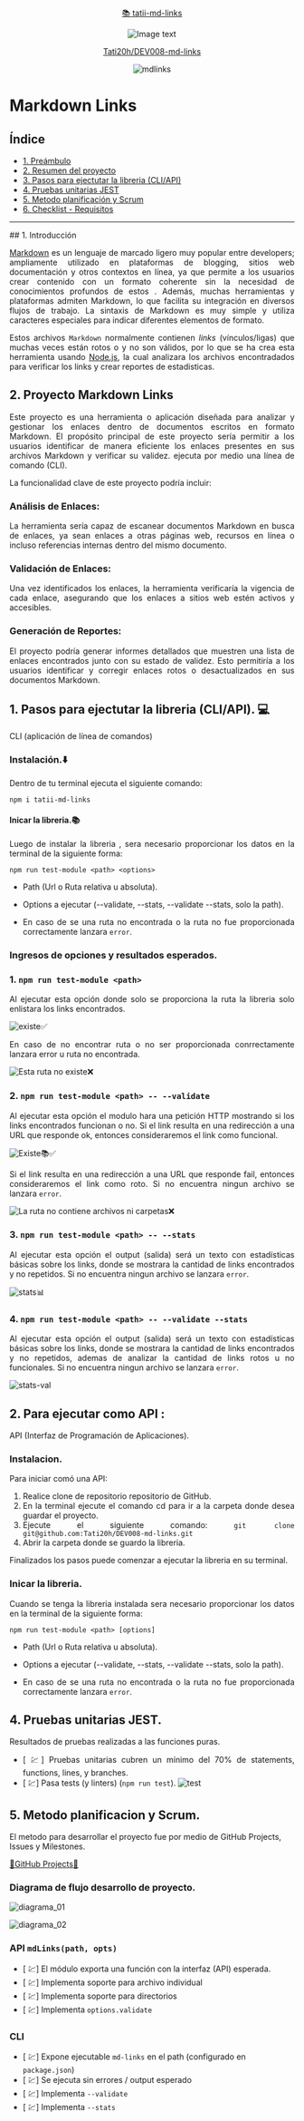 <div align="center">
    <a 
      href="https://www.npmjs.com/package/tatii-md-links"> 📚 tatii-md-links </a>


 ![Image text](./img/icongithub.png)

  <a href="https://github.com/Tati20h/DEV008-md-links"> Tati20h/DEV008-md-links </a>

  ![mdlinks](https://github.com/Tati20h/DEV008-md-links/blob/main/img/mdlinks.png)

</div>

# Markdown Links
## Índice
* [1. Preámbulo](#1-Introducción)
* [2. Resumen del proyecto](#2-Resumen-del-proyecto)
* [3. Pasos para ejectutar la libreria (CLI/API)](#3-Como-ejectutar-la-libreria-(CLI/API))
* [4. Pruebas unitarias JEST](#4-Pruebas-unitarias-JEST)
* [5. Metodo planificación y Scrum](#5-Metodo-planificación-y-Scrum)
* [6. Checklist - Requisitos](#6-Checklist--Requisitos)

***

<div align="justify">
## 1. Introducción

[Markdown](https://es.wikipedia.org/wiki/Markdown) es un lenguaje de marcado ligero muy popular entre developers; ampliamente utilizado en plataformas de blogging, sitios web documentación y otros contextos en línea, ya que permite a los usuarios crear contenido con un formato coherente sin la necesidad de conocimientos profundos de estos . Además, muchas herramientas y plataformas admiten Markdown, lo que facilita su integración en diversos flujos de trabajo.
La sintaxis de Markdown es muy simple y utiliza caracteres especiales para indicar diferentes elementos de formato.

Estos archivos `Markdown` normalmente contienen _links_ (vínculos/ligas) que
muchas veces están rotos o y no son válidos, por lo que se ha crea esta
herramienta usando [Node.js](https://nodejs.org/), la cual analizara los
archivos encontradados para verificar los links y crear reportes de estadisticas.


## 2. Proyecto Markdown Links
Este proyecto es una herramienta o aplicación diseñada para analizar y gestionar los enlaces dentro de documentos escritos en formato Markdown.
El propósito principal de este proyecto sería permitir a los usuarios identificar de manera eficiente los enlaces presentes en sus archivos Markdown y verificar su validez. ejecuta por medio  una línea de comando (CLI).

La funcionalidad clave de este proyecto podría incluir:

### Análisis de Enlaces:
La herramienta sería capaz de escanear documentos Markdown en busca de enlaces, ya sean enlaces a otras páginas web, recursos en línea o incluso referencias internas dentro del mismo documento.

### Validación de Enlaces:
 Una vez identificados los enlaces, la herramienta verificaría la vigencia de cada enlace, asegurando que los enlaces a sitios web estén activos y accesibles.

### Generación de Reportes:
El proyecto podría generar informes detallados que muestren una lista de enlaces encontrados junto con su estado de validez. Esto permitiría a los usuarios identificar y corregir enlaces rotos o desactualizados en sus documentos Markdown.



## 1. Pasos para ejectutar la libreria (CLI/API). 💻
CLI (aplicación de línea de comandos)

### Instalación.⬇️
Dentro de tu terminal ejecuta el siguiente comando:

  `npm i tatii-md-links`

#### Inicar la libreria.📚
Luego de instalar la libreria , sera necesario proporcionar los datos en la terminal de la siguiente forma:

`npm run test-module <path> <options>`

- Path (Url o Ruta relativa u absoluta).

- Options a ejecutar (--validate, --stats, --validate --stats, solo la path).

- En caso de se una ruta no encontrada o la ruta no fue proporcionada correctamente lanzara `error`.

### Ingresos de opciones y resultados esperados.

 ### 1. `npm run test-module <path>`
Al ejecutar esta opción donde solo se proporciona la ruta la libreria solo enlistara los links encontrados.

![existe](./img/path.png)✅

En caso de no encontrar ruta o no ser proporcionada conrrectamente lanzara error u ruta no encontrada.

![Esta ruta no existe](./img/path_Error.png)❌


### 2. `npm run test-module <path> -- --validate`
Al ejecutar esta opción el modulo hara una petición HTTP mostrando si los links encontrados funcionan o no.
Si el link resulta en una redirección a una URL que responde ok, entonces consideraremos el link como funcional.

![Existe](./img/path-validate.png)📚✅

Si el link resulta en una redirección a una URL que responde fail, entonces consideraremos el link como roto.
Si no encuentra ningun archivo se lanzara `error`.

![La ruta no contiene archivos ni carpetas](./img/patsh-validate-Error.png)❌


### 3. `npm run test-module <path> -- --stats`
Al ejecutar esta opción el output (salida) será un texto con estadísticas básicas sobre los links, donde se mostrara
la cantidad de links encontrados y no repetidos.
Si no encuentra ningun archivo se lanzara `error`.

![stats](./img/stats.png)📊


### 4. `npm run test-module <path> -- --validate --stats`
Al ejecutar esta opción el output (salida) será un texto con estadísticas básicas sobre los links, donde se mostrara
la cantidad de links encontrados y no repetidos, ademas de analizar la cantidad de links rotos u no funcionales.
Si no encuentra ningun archivo se lanzara `error`.

![stats-val](./img/stats%3Dvalidate.png)

## 2. Para ejecutar como API :
API (Interfaz de Programación de Aplicaciones).

### Instalacion.

Para iniciar comó una API:

1. Realice clone de repositorio repositorio de GitHub.
2. En la terminal ejecute el comando cd para ir a la carpeta donde desea guardar el proyecto.
3. Ejecute el siguiente comando:
`git clone git@github.com:Tati20h/DEV008-md-links.git`
4. Abrir la carpeta donde se guardo la libreria.

Finalizados los pasos puede comenzar a ejecutar la libreria en su terminal.

### Inicar la libreria.
Cuando se tenga la libreria instalada sera necesario proporcionar los datos en la terminal de la siguiente forma:

`npm run test-module <path> [options]`

- Path (Url o Ruta relativa u absoluta).

- Options a ejecutar (--validate, --stats, --validate --stats, solo la path).

- En caso de se una ruta no encontrada o la ruta no fue proporcionada correctamente lanzara `error`.

## 4. Pruebas unitarias JEST.
Resultados de pruebas realizadas a las funciones puras.

* [ :chart:] Pruebas unitarias cubren un mínimo del 70% de statements, functions,
  lines, y branches.
* [ :chart:] Pasa tests (y linters) (`npm run test`).
![test](./img/tests-coverage.png)

 </div>

## 5. Metodo planificacion y Scrum.
El metodo para desarrollar el proyecto fue por medio de GitHub Projects, Issues y Milestones.

<a href="https://github.com/users/Tati20h/projects/1/views/1?visibleFields=%5B%22Title%22%2C%22Assignees%22%2C%22Status%22%2C%22Labels%22%2C%22Linked+pull+requests%22%2C%22Reviewers%22%2C%22Repository%22%2C%22Milestone%22%5D&layout=table">  📝GitHub Projects🧾 </a>




### Diagrama de flujo desarrollo de proyecto.

![diagrama_01](https://github.com/Tati20h/DEV008-md-links/blob/main/img/Diagrama_01.png?raw=true)

![diagrama_02](https://github.com/Tati20h/DEV008-md-links/blob/main/img/Diagrama_02.png?raw=true)



### API `mdLinks(path, opts)`

* [ :chart:] El módulo exporta una función con la interfaz (API) esperada.
* [ :chart:] Implementa soporte para archivo individual
* [ :chart:] Implementa soporte para directorios
* [ :chart:] Implementa `options.validate`

### CLI

* [ :chart:] Expone ejecutable `md-links` en el path (configurado en `package.json`)
* [ :chart:] Se ejecuta sin errores / output esperado
* [ :chart:] Implementa `--validate`
* [ :chart:] Implementa `--stats`

 </div>
